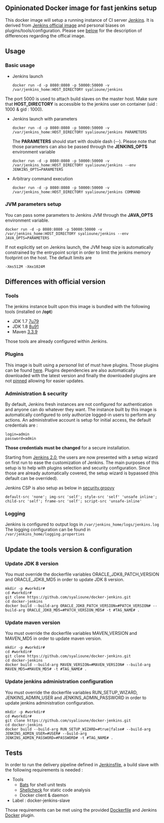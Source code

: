 ## Opinionated Docker image for fast jenkins setup

This docker image will setup a running instance of CI server [Jenkins](http://jenkins-ci.org/).
It is derived from [Jenkins official image](https://github.com/jenkinsci/docker) and personal biases on plugins/tools/configuration. Please see [below](#4) for the description of differences regarding the offical image.

## Usage

### Basic usage

* Jenkins launch

  ```
  docker run -d -p 8080:8080 -p 50000:50000 -v /var/jenkins_home:HOST_DIRECTORY syalioune/jenkins
  ```

The port 5000 is used to attach build slaves on the master host. Make sure that **HOST_DIRECTORY** is accessible to the jenkins user on container (uid : 1000 & gid : 1000).

* Jenkins launch with parameters

  ```
  docker run -d -p 8080:8080 -p 50000:50000 -v /var/jenkins_home:HOST_DIRECTORY syalioune/jenkins PARAMETERS
  ```

  The **PARAMETERS** should start with double dash (--).
  Please note that those parameters can also be passed through the **JENKINS_OPTS** environment variable

  ```
  docker run -d -p 8080:8080 -p 50000:50000 -v /var/jenkins_home:HOST_DIRECTORY syalioune/jenkins --env JENKINS_OPTS=PARAMETERS
  ```

* Arbitrary command execution

  ```
  docker run -d -p 8080:8080 -p 50000:50000 -v /var/jenkins_home:HOST_DIRECTORY syalioune/jenkins COMMAND
  ```

### JVM parameters setup

You can pass some parameters to Jenkins JVM through the **JAVA_OPTS** environment variable.

```
docker run -d -p 8080:8080 -p 50000:50000 -v /var/jenkins_home:HOST_DIRECTORY syalioune/jenkins --env JAVA_OPTS=PARAMETERS
```

If not explicitly set on Jenkins launch, the JVM heap size is automatically constrained by the entrypoint script in order to limit the jenkins memory footprint on the host. The default limits are

```
-Xms512M -Xmx1024M
```

## Differences with official version

### Tools

The jenkins instance built upon this image is bundled with the following tools (installed on **/opt**)

* JDK 1.7 [7u79](http://www.oracle.com/technetwork/java/javase/7u79-relnotes-2494161.html)
* JDK 1.8 [8u91](http://www.oracle.com/technetwork/java/javase/8u91-relnotes-2949462.html)
* Maven [3.3.9](https://maven.apache.org/docs/3.3.9/release-notes.html)

Those tools are already configured within Jenkins.

### Plugins

This image is built using a *personal* list of must have plugins. Those plugins can be found [here](ref/plugins.txt).
Plugins dependencies are also automatically downloaded with the latest version and finally the downloaded plugins are not [pinned](https://wiki.jenkins-ci.org/display/JENKINS/Pinned+Plugins) allowing for easier updates.

### Administration & security

By default, Jenkins fresh instances are not configured for authentication and anyone can do whatever they want. The instance built by this image is automatically configured to only authorize logged-in users to perform any actions. An administrative account is setup for initial access, the default credentials are :

```
login=admin
password=admin
```

**Those credentials must be changed** for a secure installation.

Starting from [Jenkins 2.0](https://jenkins.io/2.0/), the users are now presented with a setup wizard on first run to ease the customization of Jenkins. The main purposes of this setup is to help with plugins selection and security configuration. Since those are already automatically covered, the setup wizard is bypassed (this default can be overrided).

Jenkins CSP is also setup as below in [security.groovy](init/security.groovy)

```
default-src 'none'; img-src 'self'; style-src 'self' 'unsafe inline'; child-src 'self'; frame-src 'self'; script-src 'unsafe-inline'
```


### Logging

Jenkins is configured to output logs in `/var/jenkins_home/logs/jenkins.log`
The logging configuration can be found in `/var/jenkins_home/logging.properties`

## Update the tools version & configuration

### Update JDK 8 version

You must override the dockerfile variables ORACLE\_JDK8\_PATCH\_VERSION and ORACLE\_JDK8\_MD5 in order to update JDK 8 version.

```
mkdir -p #workdir#
cd #workdir#
git clone https://github.com/syalioune/docker-jenkins.git
cd docker-jenkins
docker build --build-arg ORACLE_JDK8_PATCH_VERSION=#PATCH_VERSION# --build-arg ORACLE_JDK8_MD5=#PATCH_VERSION_MD5# -t #TAG_NAME# .
```

### Update maven version

You must override the dockerfile variables MAVEN\_VERSION and MAVEN\_MD5 in order to update maven version.

```
mkdir -p #workdir#
cd #workdir#
git clone https://github.com/syalioune/docker-jenkins.git
cd docker-jenkins
docker build --build-arg MAVEN_VERSION=#MAVEN_VERSION# --build-arg MAVEN_MD5=#MAVEN_MD5# -t #TAG_NAME# .
```

### Update jenkins administration configuration

You must override the dockerfile variables RUN\_SETUP\_WIZARD, JENKINS\_ADMIN\_USER and JENKINS\_ADMIN\_PASSWORD in order to update jenkins administration configuration.

```
mkdir -p #workdir#
cd #workdir#
git clone https://github.com/syalioune/docker-jenkins.git
cd docker-jenkins
docker build --build-arg RUN_SETUP_WIZARD=#true|false# --build-arg JENKINS_ADMIN_USER=#USER# --build-arg JENKINS_ADMIN_PASSWORD=#PASSWORD# -t #TAG_NAME# .
```

## Tests

In order to run the delivery pipeline defined in [Jenkinsfile](Jenkinsfile), a build slave with the following requirements is needed :

* Tools
  * [Bats](https://github.com/sstephenson/bats) for shell unit tests
  * [Shellcheck](https://github.com/koalaman/shellcheck) for static code analysis
  * Docker client & daemon
* Label : docker-jenkins-slave

Those requirements can be met using the provided [Dockerfile](tests/image/Jenkinsfile) and Jenkins [Docker](https://wiki.jenkins-ci.org/display/JENKINS/Docker+Plugin) plugin.
